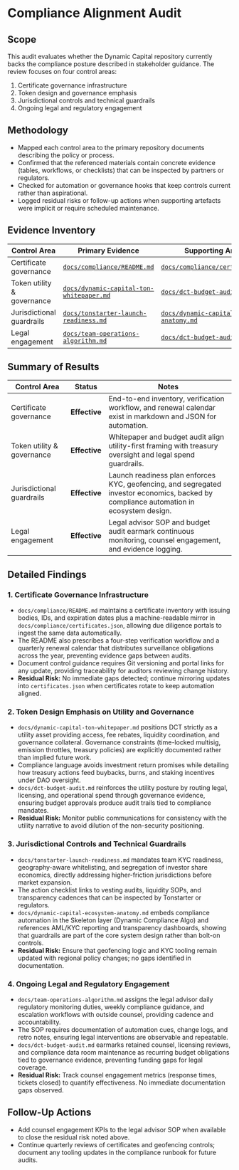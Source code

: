 # Compliance Alignment Audit

## Scope

This audit evaluates whether the Dynamic Capital repository currently backs the
compliance posture described in stakeholder guidance. The review focuses on four
control areas:

1. Certificate governance infrastructure
2. Token design and governance emphasis
3. Jurisdictional controls and technical guardrails
4. Ongoing legal and regulatory engagement

## Methodology

- Mapped each control area to the primary repository documents describing the
  policy or process.
- Confirmed that the referenced materials contain concrete evidence (tables,
  workflows, or checklists) that can be inspected by partners or regulators.
- Checked for automation or governance hooks that keep controls current rather
  than aspirational.
- Logged residual risks or follow-up actions when supporting artefacts were
  implicit or require scheduled maintenance.

## Evidence Inventory

| Control Area               | Primary Evidence                                                                 | Supporting Artefacts                                                                   |
| -------------------------- | -------------------------------------------------------------------------------- | -------------------------------------------------------------------------------------- |
| Certificate governance     | [`docs/compliance/README.md`](README.md)                                         | [`docs/compliance/certificates.json`](certificates.json)                               |
| Token utility & governance | [`docs/dynamic-capital-ton-whitepaper.md`](../dynamic-capital-ton-whitepaper.md) | [`docs/dct-budget-audit.md`](../dct-budget-audit.md)                                   |
| Jurisdictional guardrails  | [`docs/tonstarter-launch-readiness.md`](../tonstarter-launch-readiness.md)       | [`docs/dynamic-capital-ecosystem-anatomy.md`](../dynamic-capital-ecosystem-anatomy.md) |
| Legal engagement           | [`docs/team-operations-algorithm.md`](../team-operations-algorithm.md)           | [`docs/dct-budget-audit.md`](../dct-budget-audit.md)                                   |

## Summary of Results

| Control Area               | Status        | Notes                                                                                                                                   |
| -------------------------- | ------------- | --------------------------------------------------------------------------------------------------------------------------------------- |
| Certificate governance     | **Effective** | End-to-end inventory, verification workflow, and renewal calendar exist in markdown and JSON for automation.                            |
| Token utility & governance | **Effective** | Whitepaper and budget audit align utility-first framing with treasury oversight and legal spend guardrails.                             |
| Jurisdictional guardrails  | **Effective** | Launch readiness plan enforces KYC, geofencing, and segregated investor economics, backed by compliance automation in ecosystem design. |
| Legal engagement           | **Effective** | Legal advisor SOP and budget audit earmark continuous monitoring, counsel engagement, and evidence logging.                             |

## Detailed Findings

### 1. Certificate Governance Infrastructure

- `docs/compliance/README.md` maintains a certificate inventory with issuing
  bodies, IDs, and expiration dates plus a machine-readable mirror in
  `docs/compliance/certificates.json`, allowing due diligence portals to ingest
  the same data automatically.
- The README also prescribes a four-step verification workflow and a quarterly
  renewal calendar that distributes surveillance obligations across the year,
  preventing evidence gaps between audits.
- Document control guidance requires Git versioning and portal links for any
  update, providing traceability for auditors reviewing change history.
- **Residual Risk:** No immediate gaps detected; continue mirroring updates into
  `certificates.json` when certificates rotate to keep automation aligned.

### 2. Token Design Emphasis on Utility and Governance

- `docs/dynamic-capital-ton-whitepaper.md` positions DCT strictly as a utility
  asset providing access, fee rebates, liquidity coordination, and governance
  collateral. Governance constraints (time-locked multisig, emission throttles,
  treasury policies) are explicitly documented rather than implied future work.
- Compliance language avoids investment return promises while detailing how
  treasury actions feed buybacks, burns, and staking incentives under DAO
  oversight.
- `docs/dct-budget-audit.md` reinforces the utility posture by routing legal,
  licensing, and operational spend through governance evidence, ensuring budget
  approvals produce audit trails tied to compliance mandates.
- **Residual Risk:** Monitor public communications for consistency with the
  utility narrative to avoid dilution of the non-security positioning.

### 3. Jurisdictional Controls and Technical Guardrails

- `docs/tonstarter-launch-readiness.md` mandates team KYC readiness,
  geography-aware whitelisting, and segregation of investor share economics,
  directly addressing higher-friction jurisdictions before market expansion.
- The action checklist links to vesting audits, liquidity SOPs, and transparency
  cadences that can be inspected by Tonstarter or regulators.
- `docs/dynamic-capital-ecosystem-anatomy.md` embeds compliance automation in
  the Skeleton layer (Dynamic Compliance Algo) and references AML/KYC reporting
  and transparency dashboards, showing that guardrails are part of the core
  system design rather than bolt-on controls.
- **Residual Risk:** Ensure that geofencing logic and KYC tooling remain updated
  with regional policy changes; no gaps identified in documentation.

### 4. Ongoing Legal and Regulatory Engagement

- `docs/team-operations-algorithm.md` assigns the legal advisor daily regulatory
  monitoring duties, weekly compliance guidance, and escalation workflows with
  outside counsel, providing cadence and accountability.
- The SOP requires documentation of automation cues, change logs, and retro
  notes, ensuring legal interventions are observable and repeatable.
- `docs/dct-budget-audit.md` earmarks retained counsel, licensing reviews, and
  compliance data room maintenance as recurring budget obligations tied to
  governance evidence, preventing funding gaps for legal coverage.
- **Residual Risk:** Track counsel engagement metrics (response times, tickets
  closed) to quantify effectiveness. No immediate documentation gaps observed.

## Follow-Up Actions

- Add counsel engagement KPIs to the legal advisor SOP when available to close
  the residual risk noted above.
- Continue quarterly reviews of certificates and geofencing controls; document
  any tooling updates in the compliance runbook for future audits.
